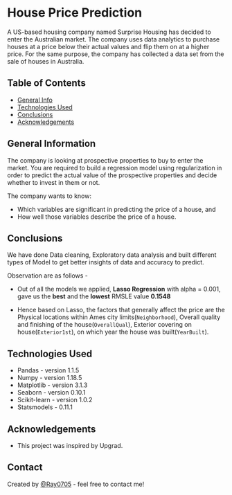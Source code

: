 # House Price Prediction
A US-based housing company named Surprise Housing has decided to enter the Australian market. The company uses data analytics to purchase houses at a price below their actual values and flip them on at a higher price. For the same purpose, the company has collected a data set from the sale of houses in Australia.


## Table of Contents
* [General Info](#general-information)
* [Technologies Used](#technologies-used)
* [Conclusions](#conclusions)
* [Acknowledgements](#acknowledgements)

<!-- You can include any other section that is pertinent to your problem -->

## General Information
The company is looking at prospective properties to buy to enter the market. You are required to build a regression model using regularization in order to predict the actual value of the prospective properties and decide whether to invest in them or not.

The company wants to know:
 - Which variables are significant in predicting the price of a house, and
 - How well those variables describe the price of a house.
<!-- You don't have to answer all the questions - just the ones relevant to your project. -->

## Conclusions
We have done Data cleaning, Exploratory data analysis and built different types of Model to get better insights of data and accuracy to predict.

Observation are as follows -
- Out of all the models we applied, **Lasso Regression** with alpha = 0.001, gave us the **best** and the **lowest** RMSLE value **0.1548**

- Hence based on Lasso, the factors that generally affect the price are the Physical locations within Ames city limits(`Neighborhood`), Overall quality and finishing of the house(`OverallQual`), Exterior covering on house(`Exterior1st`), on which year the house was built(`YearBuilt`).

<!-- You don't have to answer all the questions - just the ones relevant to your project. -->


## Technologies Used
- Pandas - version 1.1.5
- Numpy - version 1.18.5
- Matplotlib - version 3.1.3
- Seaborn - version 0.10.1
- Scikit-learn - version 1.0.2
- Statsmodels - 0.11.1

<!-- As the libraries versions keep on changing, it is recommended to mention the version of library used in this project -->

## Acknowledgements

- This project was inspired by Upgrad.


## Contact
Created by [@Ray0705](https://github.com/Ray0705) - feel free to contact me!


<!-- Optional -->
<!-- ## License -->
<!-- This project is open source and available under the [... License](). -->

<!-- You don't have to include all sections - just the one's relevant to your project -->
